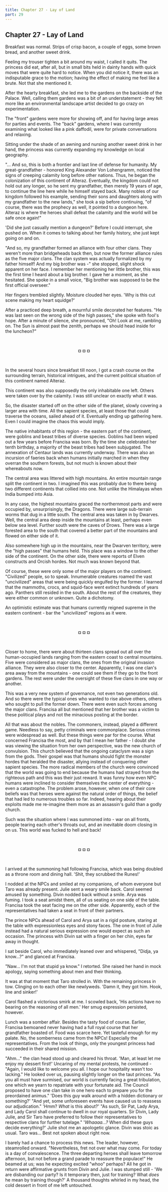 ```yaml
---
title: Chapter 27 - Lay of Land
part: 29
---
```


## Chapter 27 - Lay of Land

Breakfast was normal. Strips of crisp bacon, a couple of eggs, some brown bread, and another sweet drink.

Feeling my trouser tighten a bit around my waist, I called it quits. The princess did eat, after all, but in small bits held in dainty hands with quick moves that were quite hard to notice. When you did notice it, there was an indisputable grace to the motion; having the effect of making me feel like a brute. Not that she mentioned it.

After the hearty breakfast, she led me to the gardens on the backside of the Palace. Well, calling them gardens was a bit of an understatement - they felt more like an environmental landscape artist decided to go crazy on experimentation.

The "front" gardens were more for showing off, and for having large areas for parties and events. The "back" gardens, where I was currently examining what looked like a pink daffodil, were for private conversations and relaxing.

Sitting under the shade of an awning and nursing another sweet drink in her hand, the princess was currently expanding my knowledge on local geography.

"... And so, this is both a frontier and last line of defense for humanity. My great-grandfather - honored King Alexander Von Lohengramm, noticed the signs of creeping calamity long before other nations. Thus, he began the colonization of this continent of Alteraz. Eventually, the kingdom could not hold out any longer, so he sent my grandfather, then merely 19 years of age, to continue the line here while he himself stayed back. Many nobles of our kingdom followed his example, sending their sons and daughters along with my grandfather to the new lands," she took a sip before continuing, "of course, there was the prophecy as well, it pointed to a dungeon here. Alteraz is where the heroes shall defeat the calamity and the world will be safe once again!"

'Did she just casually mention a dungeon?' Before I could interrupt, she pushed on. When it comes to talking about her family history, she just kept going on and on.

"And so, my grandfather formed an alliance with four other clans. They weren't more than bridgeheads back then, but now the former alliance rules as the five major clans. The clan system was actually formalized by my father himself! And my big brother was -" she stopped, slight shock apparent on her face. I remember her mentioning her little brother, this was the first time I heard about a big brother. I gave her a moment, as she hesitated. She spoke in a small voice, "Big brother was supposed to be the first official overseer."

Her fingers trembled slightly. Moisture clouded her eyes. 'Why is this cut scene making my heart squidge?'

After a practiced deep breath, a mournful smile decorated her features. "He was last seen on the wrong side of the high passes," she spoke with fool's hope. After a minute of silence, she pronounced, "Oh! Look at me, rambling on. The Sun is almost past the zenith, perhaps we should head inside for the luncheon?"

<br />
<p style="text-align:center"><strong>¤ ¤ ¤</strong></p>
<br />

In the several hours since breakfast till noon, I got a crash course on the surrounding terrain, historical intrigues, and the current political situation of this continent named Alteraz.

This continent was also supposedly the only inhabitable one left. Others were taken over by the calamity. I was still unclear on exactly what it was.

So, the disaster started off on the other side of the planet, slowly covering a larger area with time. All the sapient species, at least those that could traverse the oceans, sailed ahead of it. Eventually ending up gathering here. Even I could imagine the chaos this would imply.

The native inhabitants of this region - the eastern part of the continent, were goblins and beast tribes of diverse species. Goblins had been wiped out a few years before Francisa was born. By the time she celebrated her tenth birthday, a majority of the beast tribes had been subjugated. The annexation of Centaur lands was currently underway. There was also an incursion of faeries back when humans initially marched in when they overran the southern forests, but not much is known about their whereabouts now.

The central area was littered with high mountains. An entire mountain range split the continent in two. I imagined this was probably due to there being two different continents that collied into one. Not unlike the Himalayas when India bumped into Asia.

In any case, the highest mountains graced the northernmost parts and were occupied by, unsurprisingly, the Dragons. There were large sub-terrain worms that dug in a little south. The central area was taken in by Dwarves. Well, the central area deep inside the mountains at least, perhaps even below sea level. Further south were the caves of Drows. There was a large forested area to the south that covered a better part of the mountains and flowed on either side of it.

Also somewhere high up in the mountains, near the Dwarven territory, were the "high passes" that humans held. This place was a window to the other side of the continent. On the other side, there were reports of Elven constructs and Orcish hordes. Not much was known beyond that.

Of course, these were only some of the major players on the continent. "Civilized" people, so to speak. Innumerable creatures roamed the vast "uncivilized" areas that were being quickly engulfed by the former. I learned that the mammoths, crocs, and squid-face went extinct hundreds of years ago. Panthers still resided in the south. About the rest of the creatures, they were either common or unknown. Quite a dichotomy.

An optimistic estimate was that humans currently reigned supreme in the eastern continent - bar the "uncivilized" regions as it were.

<br />
<p style="text-align:center"><strong>¤ ¤ ¤</strong></p>
<br />

Closer to home, there were about thirteen clans spread out all over the human-occupied lands ranging from the eastern coast to central mountains. Five were considered as major clans, the ones from the original invasion alliance. They were also closer to the center. Apparently, I was one clan's area away from the mountains - one could see them if they go to the front gardens. The rest were under the oversight of these five clans in one way or another.

This was a very new system of governance, not even two generations old. And so there were the typical ones who wanted to rise above others, others who sought to pull the former down. There were even such forces among the major clans. Francisa all but mentioned that her brother was a victim to these political plays and not the minacious posting at the border.

All that was about the nobles. The commoners, instead, played a different game. Needless to say, petty criminals were commonplace. Serious crimes were widespread as well. But these things were par for the course. What concerned Francisa the most, and by that I mean her father - I doubt she was viewing the situation from her own perspective, was the new church of convulsion. This church believed that the ongoing cataclysm was a sign from the gods. Their gospel was that humans should fight the monster hordes that heralded the disaster, allying instead of conquering other sapient species. The more radical members of the church were convinced that the world was going to end because the humans had strayed from the righteous path and this was their just reward. It was funny how even NPC humans were inclined to consider themselves the center of everything - even a catastrophe. The problem arose, however, when one of their core beliefs was that heroes were against the natural order of things, the belief that had led to numerous troubles so far. Indeed, hearing about their exploits made me re-imagine them more as an assassin's guild than a godly church.

Such was the situation where I was summoned into - war on all fronts, people tearing each other's throats out, and an inevitable doom closing in on us. This world was fucked to hell and back!

<br />
<p style="text-align:center"><strong>¤ ¤ ¤</strong></p>
<br />

I arrived at the summoning hall following Francisa, which was being doubled as a throne room and dining hall. 'Shit, they scrubbed the Runes!'

I nodded at the NPCs and smiled at my companions, of whom everyone but Taro was already present. Julie sent a weary smile back. Carol seemed amused by something. Divin nodded back without a smile. Arya was fuming. I took a seat amidst them, all of us seating on one side of the table. Francisa took the seat facing me on the other side. Apparently, each of the representatives had taken a seat in front of their partners.

The prince NPCs ahead of Carol and Arya sat in a rigid posture, staring at the table with expressionless eyes and stony faces. The one in front of Julie instead had a natural serious expression one would expect as such an occasion. The princess with Divin sat with a finger on her chin, eyes far away in thought.

I sat beside Carol, who immediately leaned over and whispered, "Didja, ya know...?" and glanced at Francisa.

"Naw... I'm not that stupid ya know." I retorted. She raised her hand in mock apology, saying something about men and their thinking.

It was at that moment that Taro strolled in. With the remaining princess in tow. Clinging on to each other like newlyweds. 'Damn it, they got him. Hook, line and sinker!'

Carol flashed a victorious smirk at me. I scowled back, 'His actions have no bearing on the reasoning of all men.' Her smug expression persisted, however.

Lunch was a somber affair. Besides the tasty food of course. Earlier, Francisa bemoaned never having had a full royal course that her grandfather boasted of. Food was scarce here. Yet tasteful enough for my palate. No, the somberness came from the NPCs! Especially the representatives. From the look of things, only the youngest princess had succeeded in their shared mission.

"Ahm..." the clan head stood up and cleared his throat. 'Man, at least let me enjoy my dessert first!' Uncaring of my mental protests, he continued - "Again, I would like to welcome you all. I hope our hospitality wasn't too lacking." He looked over us, pausing slightly longer on the taut princes. "As you all must have surmised, our world is currently facing a great tribulation, one which we yearn to repatriate with your fortunate aid. The Council proposed to have one clan take in one hero each to prepare you for the preordained animus." 'Does this guy walk around with a hidden dictionary or something?' "And yet, some unforeseen events have caused us to reassess our adjudication." 'Hmm? _What_ is this about?' "As such, Sir Pat, Lady Arya, and Lady Carol shall continue to dwell in our royal quarters. Sir Divin, Lady Julie, and Sir Taro have preferred to follow their representatives to respective clans for further tutelage." '_Whaaaa...?_ When did these guys decide everything?' Julie shot me an apologetic glance. Divin was stoic as usual. Taro was... Best not spoken about right now.

I barely had a chance to process this news. The leader, however, steamrolled onward. "Nevertheless, fret not over what may come. For today is a day of convalescence. The three departing heroes shall leave tomorrow afternoon, but not before a grand parade to reassure the populace!" He beamed at us; was he expecting excited "whoo" perhaps? All he got in return were affirmative grunts from Divin and Julie. I was stumped still - 'We are disbanding our party? Is it temporary then, just for training? What _does_ he mean by training though?' A thousand thoughts whirled in my head, the cold dessert in front of me left untouched.

